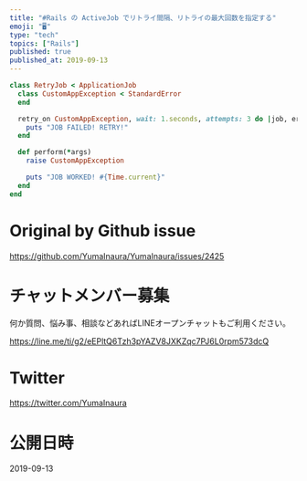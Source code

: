 ```yaml
---
title: "#Rails の ActiveJob でリトライ間隔、リトライの最大回数を指定する"
emoji: "🖥"
type: "tech"
topics: ["Rails"]
published: true
published_at: 2019-09-13
---
```


```rb
class RetryJob < ApplicationJob
  class CustomAppException < StandardError
  end

  retry_on CustomAppException, wait: 1.seconds, attempts: 3 do |job, error|
    puts "JOB FAILED! RETRY!"
  end

  def perform(*args)
    raise CustomAppException

    puts "JOB WORKED! #{Time.current}"
  end
end

```

# Original by Github issue

https://github.com/YumaInaura/YumaInaura/issues/2425








<!-- Update From Qiita API -->

# チャットメンバー募集


何か質問、悩み事、相談などあればLINEオープンチャットもご利用ください。

https://line.me/ti/g2/eEPltQ6Tzh3pYAZV8JXKZqc7PJ6L0rpm573dcQ





# Twitter


https://twitter.com/YumaInaura


<!-- Update From Qiita API -->



# 公開日時

2019-09-13
